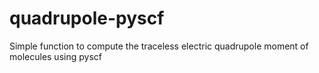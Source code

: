 # quadrupole-pyscf
Simple function to compute the traceless electric quadrupole moment of molecules using pyscf
